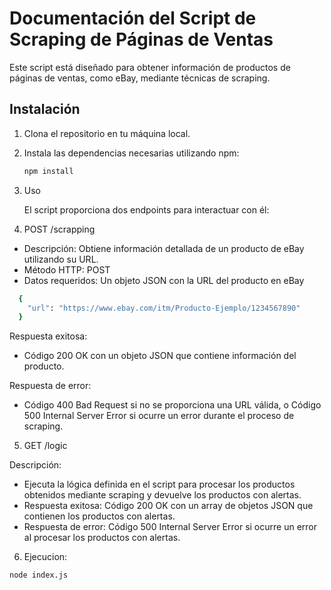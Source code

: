 # Documentación del Script de Scraping de Páginas de Ventas

Este script está diseñado para obtener información de productos de páginas de ventas, como eBay, mediante técnicas de scraping.

## Instalación

1. Clona el repositorio en tu máquina local.

2. Instala las dependencias necesarias utilizando npm:

   ```bash
   npm install

2. Uso

    El script proporciona dos endpoints para interactuar con él:

  1. POST /scrapping
     
  - Descripción: Obtiene información detallada de un producto de eBay utilizando su URL.
  - Método HTTP: POST
  - Datos requeridos: Un objeto JSON con la URL del producto en eBay

  ```bash
    {
      "url": "https://www.ebay.com/itm/Producto-Ejemplo/1234567890"
    }
  ```

Respuesta exitosa:

  - Código 200 OK con un objeto JSON que contiene información del producto.
    
Respuesta de error:
  - Código 400 Bad Request si no se proporciona una URL válida, o Código 500 Internal Server Error si ocurre un error durante el proceso de scraping.

  5. GET /logic
     
Descripción: 
  - Ejecuta la lógica definida en el script para procesar los productos obtenidos mediante scraping y devuelve los productos con alertas.  
  - Respuesta exitosa: Código 200 OK con un array de objetos JSON que contienen los productos con alertas.
  - Respuesta de error: Código 500 Internal Server Error si ocurre un error al procesar los productos con alertas.

  6. Ejecucion:

```bash
node index.js
